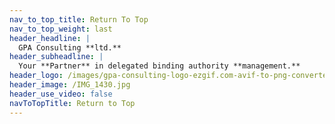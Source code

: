 ```yaml
---
nav_to_top_title: Return To Top
nav_to_top_weight: last
header_headline: |
  GPA Consulting **ltd.**
header_subheadline: |
  Your **Partner** in delegated binding authority **management.**
header_logo: /images/gpa-consulting-logo-ezgif.com-avif-to-png-converter.png
header_image: /IMG_1430.jpg
header_use_video: false
navToTopTitle: Return to Top
---
```


